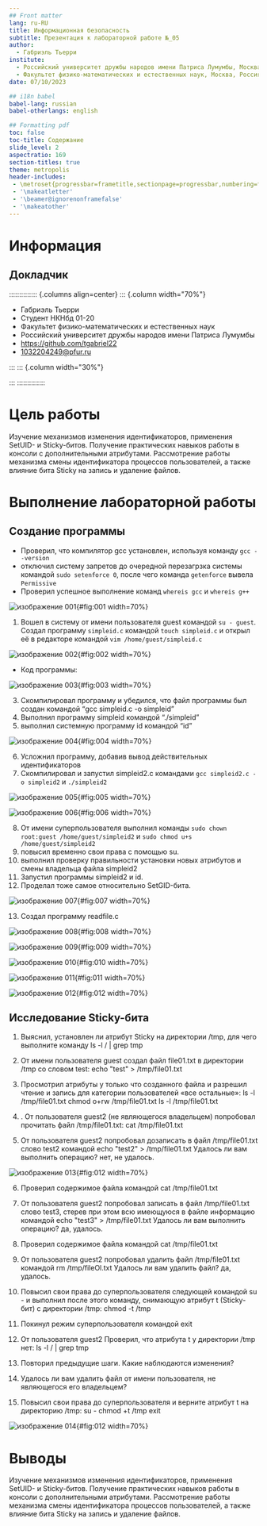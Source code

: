 ```yaml
---
## Front matter
lang: ru-RU
title: Информационная безопасность
subtitle: Презентация к лабораторной работе №_05
author:
  - Габриэль Тьерри
institute:
  - Российский университет дружбы народов имени Патриса Лумумбы, Москва, Россия
  - Факультет физико-математических и естественных наук, Москва, Россия
date: 07/10/2023

## i18n babel
babel-lang: russian
babel-otherlangs: english

## Formatting pdf
toc: false
toc-title: Содержание
slide_level: 2
aspectratio: 169
section-titles: true
theme: metropolis
header-includes:
 - \metroset{progressbar=frametitle,sectionpage=progressbar,numbering=fraction}
 - '\makeatletter'
 - '\beamer@ignorenonframefalse'
 - '\makeatother'
---
```


# Информация

## Докладчик

:::::::::::::: {.columns align=center}
::: {.column width="70%"}

  * Габриэль Тьерри
  * Студент НКНбд 01-20
  * Факультет физико-математических и естественных наук
  * Российский университет дружбы народов имени Патриса Лумумбы 
  * <https://github.com/tgabriel22>
  * [1032204249@pfur.ru](mailto:1032204249@pfur.ru)

:::
::: {.column width="30%"}

:::
::::::::::::::

# Цель работы

Изучение механизмов изменения идентификаторов, применения SetUID- и Sticky-битов. Получение практических навыков работы в консоли с дополнительными атрибутами. Рассмотрение работы механизма смены идентификатора процессов пользователей, а также влияние бита Sticky на запись и удаление файлов.

# Выполнение лабораторной работы

##  Создание программы

- Проверил, что компилятор gcc установлен, используя команду `gcc --version`
- отключил систему запретов до очередной перезагрзка системы командой `sudo setenforce 0`, после чего команда `getenforce` вывела `Permissive`
- Проверил успешное выполнение команд `whereis gcc` и `whereis g++`

![изображение 001](https://raw.githubusercontent.com/tgabriel22/Work/main/2022-2023/Информационная%20безопасность/infosec/Lab05/report/image/Capture1.PNG){#fig:001 width=70%}

1. Вошел в систему от имени пользователя guest командой `su - guest`. Создал программу `simpleid.c` командой `touch simpleid.c` и открыл её в редакторе командой `vim /home/guest/simpleid.c`

![изображение 002](https://raw.githubusercontent.com/tgabriel22/Work/main/2022-2023/Информационная%20безопасность/infosec/Lab05/report/image/Capture2.PNG){#fig:002 width=70%}

- Код программы:

![изображение 003](https://raw.githubusercontent.com/tgabriel22/Work/main/2022-2023/Информационная%20безопасность/infosec/Lab05/report/image/Capture3.PNG){#fig:003 width=70%}

3. Скомпилировал программу и убедился, что файл программы был создан командой “gcc simpleid.c -o simpleid”
4. Выполнил программу simpleid командой “./simpleid” 
5. выполнил системную программу id командой “id”

![изображение 004](https://raw.githubusercontent.com/tgabriel22/Work/main/2022-2023/Информационная%20безопасность/infosec/Lab05/report/image/Capture4.PNG){#fig:004 width=70%}

6. Усложнил программу, добавив вывод действительных идентификаторов
7.  Скомпилировал и запустил simpleid2.c командами `gcc simpleid2.c -o simpleid2` и `./simpleid2`

![изображение 005](https://raw.githubusercontent.com/tgabriel22/Work/main/2022-2023/Информационная%20безопасность/infosec/Lab05/report/image/Capture5.PNG){#fig:005 width=70%}

![изображение 006](https://raw.githubusercontent.com/tgabriel22/Work/main/2022-2023/Информационная%20безопасность/infosec/Lab05/report/image/Capture6.PNG){#fig:006 width=70%}

8. От имени суперпользователя выполнил команды `sudo chown root:guest /home/guest/simpleid2` и `sudo chmod u+s /home/guest/simpleid2`
9. повысил временно свои права с помощью su.
10. выполнил проверку правильности установки новых атрибутов и смены владельца файла simpleid2
11. Запустил программы simpleid2 и id. 
12. Проделал тоже самое относительно SetGID-бита.

![изображение 007](https://raw.githubusercontent.com/tgabriel22/Work/main/2022-2023/Информационная%20безопасность/infosec/Lab05/report/image/Capture7.PNG){#fig:007 width=70%}

13. Создал программу readfile.c

![изображение 008](https://raw.githubusercontent.com/tgabriel22/Work/main/2022-2023/Информационная%20безопасность/infosec/Lab05/report/image/Capture8.PNG){#fig:008 width=70%}

![изображение 009](https://raw.githubusercontent.com/tgabriel22/Work/main/2022-2023/Информационная%20безопасность/infosec/Lab05/report/image/Capture9.PNG){#fig:009 width=70%}

![изображение 010](https://raw.githubusercontent.com/tgabriel22/Work/main/2022-2023/Информационная%20безопасность/infosec/Lab05/report/image/Capture10.PNG){#fig:010 width=70%}

![изображение 011](https://raw.githubusercontent.com/tgabriel22/Work/main/2022-2023/Информационная%20безопасность/infosec/Lab05/report/image/Capture11.PNG){#fig:011 width=70%}

![изображение 012](https://raw.githubusercontent.com/tgabriel22/Work/main/2022-2023/Информационная%20безопасность/infosec/Lab05/report/image/Capture12.PNG){#fig:012 width=70%}

## Исследование Sticky-бита

1. Выяснил, установлен ли атрибут Sticky на директории /tmp, для чего выполните команду ls -l / | grep tmp

2. От имени пользователя guest создал файл file01.txt в директории /tmp со словом test: echo "test" > /tmp/file01.txt

3. Просмотрил атрибуты у только что созданного файла и разрешил чтение и запись для категории пользователей «все остальные»: ls -l /tmp/file01.txt chmod o+rw /tmp/file01.txt ls -l /tmp/file01.txt

4. . От пользователя guest2 (не являющегося владельцем) попробовал прочитать файл /tmp/file01.txt: cat /tmp/file01.txt

5. От пользователя guest2 попробовал дозаписать в файл /tmp/file01.txt слово test2 командой echo "test2" > /tmp/file01.txt Удалось ли вам выполнить операцию? нет, не удалось.

![изображение 013](https://raw.githubusercontent.com/tgabriel22/Work/main/2022-2023/Информационная%20безопасность/infosec/Lab05/report/image/Capture13.PNG){#fig:012 width=70%}

6. Проверил содержимое файла командой cat /tmp/file01.txt

7. От пользователя guest2 попробовал записать в файл /tmp/file01.txt слово test3, стерев при этом всю имеющуюся в файле информацию командой
echo "test3" > /tmp/file01.txt Удалось ли вам выполнить операцию? да, удалось.

8. Проверил содержимое файла командой cat /tmp/file01.txt

9. От пользователя guest2 попробовал удалить файл /tmp/file01.txt командой rm /tmp/fileOl.txt
Удалось ли вам удалить файл? да, удалось.

10. Повысил свои права до суперпользователя следующей командой su - и выполнил после этого команду, снимающую атрибут t (Sticky-бит) с
директории /tmp: chmod -t /tmp

11. Покинул режим суперпользователя командой exit

12. От пользователя guest2 Проверил, что атрибута t у директории /tmp нет: ls -l / | grep tmp

13. Повторил предыдущие шаги. Какие наблюдаются изменения?

14. Удалось ли вам удалить файл от имени пользователя, не являющегося его владельцем? 

15. Повысил свои права до суперпользователя и верните атрибут t на директорию /tmp: su - chmod +t /tmp exit

![изображение 014](https://raw.githubusercontent.com/tgabriel22/Work/main/2022-2023/Информационная%20безопасность/infosec/Lab05/report/image/Capture14.PNG){#fig:012 width=70%}

# Выводы

Изучение механизмов изменения идентификаторов, применения SetUID- и Sticky-битов. Получение практических навыков работы в консоли с дополнительными атрибутами. Рассмотрение работы механизма смены идентификатора процессов пользователей, а также влияние бита Sticky на запись и удаление файлов.
